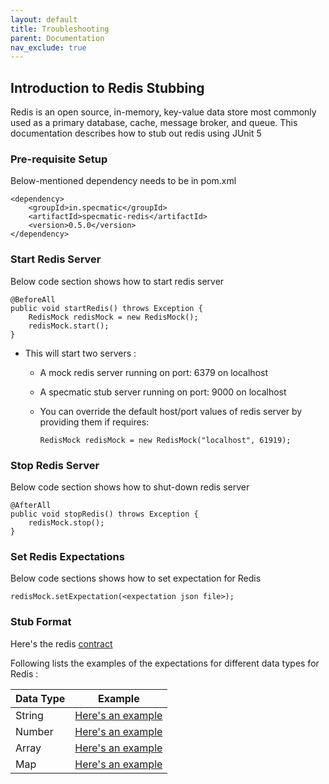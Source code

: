 ```yaml
---
layout: default
title: Troubleshooting
parent: Documentation
nav_exclude: true
---
```


## Introduction to Redis Stubbing
Redis is an open source, in-memory, key-value data store most commonly used as a primary database, cache, message broker, and queue.
This documentation describes how to stub out redis using JUnit 5

### Pre-requisite Setup
Below-mentioned dependency needs to be in pom.xml

```
<dependency>
    <groupId>in.specmatic</groupId>
    <artifactId>specmatic-redis</artifactId>
    <version>0.5.0</version>
</dependency>
```

### Start Redis Server

Below code section shows how to start redis server
```
@BeforeAll
public void startRedis() throws Exception {
    RedisMock redisMock = new RedisMock();
    redisMock.start();
}
```

* This will start two servers :

  * A mock redis server running on port: 6379 on localhost
  * A specmatic stub server running on port: 9000 on localhost 
  * You can override the default host/port values of redis server by providing them if requires:

    ```
    RedisMock redisMock = new RedisMock("localhost", 61919);
    ```

### Stop Redis Server

Below code section shows how to shut-down redis server
```
@AfterAll
public void stopRedis() throws Exception {
    redisMock.stop();
}
```

### Set Redis Expectations

Below code sections shows how to set expectation for Redis
```
redisMock.setExpectation(<expectation json file>);
```

### Stub Format
Here's the redis [contract](./redis-stubbing/redis-mock.yaml)

Following lists the examples of the expectations for different data types for Redis :

| Data Type | Example |
|-----------|---------|
| String    |  [Here's an example](./redis-stubbing/get_a_string.json)       |
| Number    |   [Here's an example](./redis-stubbing/get_a_number.json)      |
| Array     |    [Here's an example](./redis-stubbing/pass_an_lrange_and_return_an_array.json)     |
| Map       |    [Here's an example](./redis-stubbing/get_a_map.json)     |

